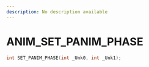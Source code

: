 ```yaml
---
description: No description available 
---
```


# ANIM\_SET_PANIM_PHASE

```cpp
int SET_PANIM_PHASE(int _Unk0, int _Unk1);
```